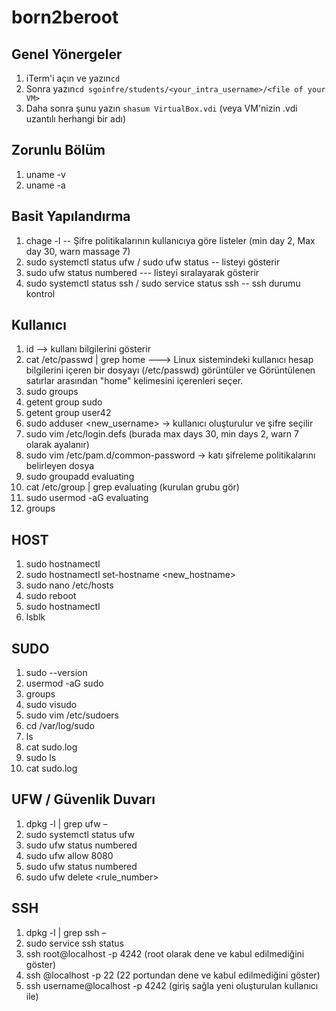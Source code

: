 # born2beroot
## Genel Yönergeler
1. iTerm'i açın ve yazın`cd`
2. Sonra yazın`cd sgoinfre/students/<your_intra_username>/<file of your VM>`
3. Daha sonra şunu yazın `shasum VirtualBox.vdi` (veya VM'nizin .vdi uzantılı herhangi bir adı)

## Zorunlu Bölüm
1. uname -v
2. uname -a

## Basit Yapılandırma
1. chage -l <username>  -- Şifre politikalarının kullanıcıya göre listeler (min day 2, Max day 30, warn massage 7)
2. sudo systemctl status ufw / sudo ufw status -- listeyi gösterir
3. sudo ufw status numbered --- listeyi sıralayarak gösterir
4. sudo systemctl status ssh / sudo service status ssh -- ssh durumu kontrol

## Kullanıcı
1. id <username> --> kullanı bilgilerini gösterir 
2. cat /etc/passwd | grep home --->  Linux sistemindeki kullanıcı hesap bilgilerini içeren bir dosyayı (/etc/passwd) görüntüler ve Görüntülenen satırlar arasından "home" kelimesini içerenleri seçer.
3. sudo groups
4. getent group sudo
5. getent group user42
6. sudo adduser  <new_username> → kullanıcı oluşturulur ve şifre seçilir
7. sudo vim /etc/login.defs (burada max days 30, min days 2, warn 7 olarak ayalanır)
8. sudo vim /etc/pam.d/common-password -> katı şifreleme politikalarını belirleyen dosya 
9. sudo groupadd evaluating
10. cat /etc/group | grep evaluating (kurulan grubu gör)
11. sudo usermod -aG evaluating <username>
12. groups <username>

## HOST
1. sudo hostnamectl
2. sudo hostnamectl set-hostname <new_hostname>
3. sudo nano /etc/hosts
4. sudo reboot
5. sudo hostnamectl
6. lsblk

## SUDO
1. sudo --version
2. usermod -aG sudo <username>
3. groups <username>
4. sudo visudo
5. sudo vim /etc/sudoers
6. cd /var/log/sudo
7. ls 
8. cat sudo.log
9. sudo ls
10. cat sudo.log

## UFW / Güvenlik Duvarı
1. dpkg -l | grep ufw –
2. sudo systemctl status ufw
3. sudo ufw status numbered
4. sudo ufw allow 8080
5. sudo ufw status numbered
6. sudo ufw delete <rule_number>

## SSH
1. dpkg -l | grep ssh –
2. sudo service ssh status
3. ssh root@localhost -p 4242 (root olarak dene ve kabul edilmediğini göster)
4. ssh <username>@localhost -p 22 (22 portundan dene ve kabul edilmediğini göster)
5. ssh username@localhost -p 4242 (giriş sağla yeni oluşturulan kullanıcı ile)
   
